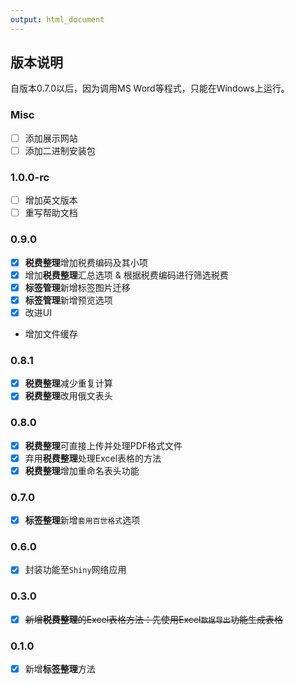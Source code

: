 ```yaml
---
output: html_document
---
```


<head>
  <script src="https://kit.fontawesome.com/f817ba0cef.js" crossorigin="anonymous"></script>
</head>


## 版本说明

自版本0.7.0以后，因为调用MS Word等程式，只能在Windows上运行。

### Misc

-   [ ] 添加展示网站
-   [ ] 添加二进制安装包

### 1.0.0-rc

-   [ ] 增加英文版本
-   [ ] 重写帮助文档

### 0.9.0

-   [x] **税费整理**增加税费编码及其小项
-   [x] 增加**税费整理**汇总选项 & 根据税费编码进行筛选税费
-   [x] **标签管理**新增标签图片迁移
-   [x] **标签管理**新增预览选项
-   [x] 改进UI
-   <i class="fas fa-question" style="color:red;"></i> 增加文件缓存

### 0.8.1

-   [x] **税费整理**减少重复计算
-   [x] **税费整理**改用俄文表头

### 0.8.0

-   [x] **税费整理**可直接上传并处理PDF格式文件
-   [x] 弃用**税费整理**处理Excel表格的方法
-   [x] **税费整理**增加重命名表头功能

### 0.7.0

-   [x] **标签整理**新增`套用百世格式`选项

### 0.6.0

-   [x] 封装功能至`Shiny`网络应用

### 0.3.0

-   [x] ~~新增**税费整理**的Excel表格方法：先使用Excel`数据导出`功能生成表格~~

### 0.1.0

-   [x] 新增**标签整理**方法

